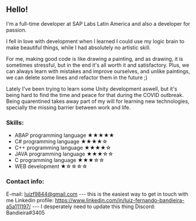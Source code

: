 ## Hello!

I'm a full-time developer at SAP Labs Latin America and also a developer for passion.

I fell in love with development when I learned I could use my logic brain to make beautiful things, while I had absolutely no artistic skill.

For me, making good code is like drawing a painting, and as drawing, it is sometimes stressful, but in the end it's all worth it and satisfactory.
Plus, we can always learn with mistakes and improve ourselves, and unlike paintings, we can delete some lines and refactor them in the future ;)

Lately I've been trying to learn some Unity development aswell, but it's being hard to find the time and peace for that during the COVID outbreak. 
Being quarentined takes away part of my will for learning new technologies, specially the missing barrier between work and life.

### Skills:

* ABAP programming language ★★★★★
* C# programming language ★★★★☆
* C++ programming language ★★★★☆
* JAVA programming language ★★★☆☆ 
* C programming language ★★★☆☆
* WEB development ★☆☆☆☆

### Contact info:

E-mail: luizf9844@gmail.com --- this is the easiest way to get in touch with me
Linkedin profile: https://www.linkedin.com/in/luiz-fernando-bandieira-a5a111197/ --- I desperately need to update this thing
Discord: Bandieira#3405
